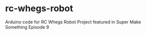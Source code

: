 # rc-whegs-robot
Arduino code for RC Whegs Robot Project featured in Super Make Something Episode 9
